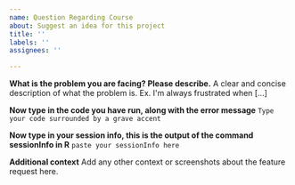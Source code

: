 ```yaml
---
name: Question Regarding Course
about: Suggest an idea for this project
title: ''
labels: ''
assignees: ''

---
```


**What is the problem you are facing? Please describe.**
A clear and concise description of what the problem is. Ex. I'm always frustrated when [...]

**Now type in the code you have run, along with the error message**
`Type your code surrounded by a grave accent`

**Now type in your session info, this is the output of the command sessionInfo in R**
`paste your sessionInfo here`

**Additional context**
Add any other context or screenshots about the feature request here.
